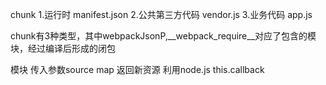 
chunk
1.运行时 manifest.json
2.公共第三方代码 vendor.js
3.业务代码 app.js


chunk有3种类型，其中webpackJsonP,__webpack_require__对应了包含的模块，经过编译后形成的闭包


模块
传入参数source map
返回新资源
利用node.js
this.callback